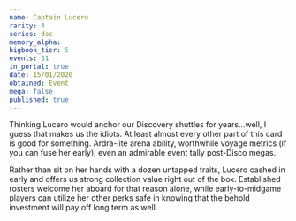 ```yaml
---
name: Captain Lucero
rarity: 4
series: dsc
memory_alpha:
bigbook_tier: 5
events: 31
in_portal: true
date: 15/01/2020
obtained: Event
mega: false
published: true
---
```


Thinking Lucero would anchor our Discovery shuttles for years...well, I guess that makes us the idiots. At least almost every other part of this card is good for something. Ardra-lite arena ability, worthwhile voyage metrics (if you can fuse her early), even an admirable event tally post-Disco megas.

Rather than sit on her hands with a dozen untapped traits, Lucero cashed in early and offers us strong collection value right out of the box. Established rosters welcome her aboard for that reason alone, while early-to-midgame players can utilize her other perks safe in knowing that the behold investment will pay off long term as well.

